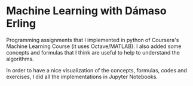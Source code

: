 # Machine Learning with Dámaso Erling


Programming assignments that I implemented in python of Coursera's Machine Learning Course (it uses Octave/MATLAB). I also added some concepts and formulas that I think are useful to help to understand the algorithms.

In order to have a nice visualization of the concepts, formulas, codes and exercises, I did all the implementations in Jupyter Notebooks.
